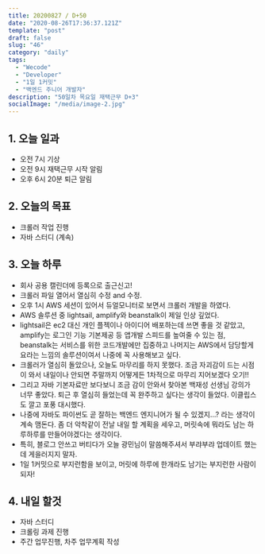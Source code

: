 ```yaml
---
title: 20200827 / D+50
date: "2020-08-26T17:36:37.121Z"
template: "post"
draft: false
slug: "46"
category: "daily"
tags:
  - "Wecode"
  - "Developer"
  - "1일 1커밋"
  - "백엔드 주니어 개발자"
description: "50일차 목요일 재택근무 D+3"
socialImage: "/media/image-2.jpg"
---
```


## 1. 오늘 일과

- 오전 7시 기상
- 오전 9시 재택근무 시작 알림
- 오후 6시 20분 퇴근 알림

## 2. 오늘의 목표

- 크롤러 작업 진행
- 자바 스터디 (계속)

## 3. 오늘 하루

- 회사 공용 캘린더에 등록으로 출근신고!
- 크롤러 파일 열어서 열심히 수정 and 수정.
- 오후 1시 AWS 세션이 있어서 듀얼모니터로 보면서 크롤러 개발을 하였다.
- AWS 솔루션 중 lightsail, amplify와 beanstalk이 제일 인상 깊었다.
- lightsail은 ec2 대신 개인 플젝이나 아이디어 배포하는데 쓰면 좋을 것 같았고, amplify는 로그인 기능 기본제공 등 앱개발 스피드를 높여줄 수 있는 점,
  beanstalk는 서비스를 위한 코드개발에만 집중하고 나머지는 AWS에서 담당할게요라는 느낌의 솔루션이여서 나중에 꼭 사용해보고 싶다.
- 크롤러가 열심히 돌았으나, 오늘도 마무리를 하지 못했다. 조금 자괴감이 드는 시점이 와서 내일이나 안되면 주말까지 어떻게든 1차적으로 마무리 지어보겠다 오기!!
- 그리고 자바 기본자료만 보다보니 조금 감이 안와서 찾아본 백재성 선생님 강의가 너무 좋았다. 퇴근 후 열심히 들었는데 꼭 완주하고 싶다는 생각이 들었다. 이클립스도 깔고 포풍 대시했다.
- 나중에 자바도 파이썬도 곧 잘하는 백엔드 엔지니어가 될 수 있겠지...? 라는 생각이 계속 맴돈다. 좀 더 악착같이 전날 내일 할 계획을 세우고, 머릿속에 뭐라도 남는 하루하루를 만들어야겠다는 생각이다.
- 특히, 블로그 안쓰고 버티다가 오늘 광민님이 말씀해주셔서 부랴부랴 업데이트 했는데 게을러지지 말자.
- 1일 1커밋으로 부지런함을 보이고, 머릿에 하루에 한개라도 남기는 부지런한 사람이 되자!

## 4. 내일 할것

- 자바 스터디
- 크롤링 과제 진행
- 주간 업무진행, 차주 업무계획 작성
